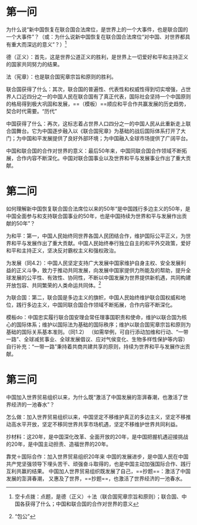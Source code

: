 # 第一问

为什么说“新中国恢复在联合国合法席位，是世界上的一个大事件，也是联合国的一个大事件”？（或：为什么说新中国恢复在联合国合法席位“对中国、对世界都具有重大而深远的意义”？）[^1]

德（正义）：首先，这是世界公道正义的胜利，是世界上一切爱好和平和主持正义的国家共同努力的结果。

法（宪章）：也是联合国宪章宗旨和原则的胜利。

联合国获得了什么：其次，联合国的普遍性、代表性和权威性得到切实增强，占世界人口近四分之一的中国人民在联合国有了真正代表，国际社会坚持一个中国原则的格局得到极大巩固和发展，==（模板）==顺应和平合作共赢发展的历史趋势，契合时代需要。“历代”

中国获得了什么：再次，这标志着占世界人口四分之一的中国人民从此重新走上联合国舞台。它为中国逐步融入以《联合国宪章》为基础的战后国际体系打开了大门；为中国和平发展提供了良好外部环境；为中国融入全球市场提供了广阔平台。

中国和联合国的合作对世界的意义：最后50年来，中国同联合国合作领域不断拓展，合作内容不断深化。中国对联合国事业以及世界和平与发展事业作出了重大贡献。

# 第二问

如何理解新中国恢复联合国合法席位以来的50年“是中国践行多边主义的50年，是中国全面参与和支持联合国事业的50年，也是中国持续为世界和平与发展作出贡献的50年”？

为和平：第一，中国人民始终同世界各国人民团结合作，维护国际公平正义，为世界和平与发展作出了重大贡献。中国人民始终奉行独立自主的和平外交政策，爱好和平和主持正义，坚决反对霸权主义和强权政治。

为发展（同4.2）：中国人民坚定支持广大发展中国家维护自身主权、安全发展利益的正义斗争，致力于推动共同发展，向发展中国家提供力所能及的帮助，提升全球发展的公平性、有效性、协同性，不断以中国发展为世界提供新机遇，共同构建开放包容、共同繁荣的人类命运共同体。[^2]

为联合国：第二，联合国是多边主义的旗帜，中国人民始终维护联合国权威和地位，践行多边主义，中国同联合国合作领域不断拓展，合作内容不断深化。

模板do：中国忠实履行联合国安理会常任理事国职责和使命，维护以联合国为核心的国际体系；维护以国际法为基础的国际秩序；维护以联合国宪章宗旨和原则为基础的国际关系基本准则。（同1.2）
（如需举例，可自行添动加维和行动、“一带一路”、全球减贫事业、全球发展倡议、应对气侯变化、生物多样性保护等内容）自行补充：“一带一路”秉持着共商共建共享的原则，持续为世界和平与发展作出贡献。

# 第三问

中国加入世界贸易组织以来，为什么既“激活了中国发展的澎湃春潮，也激活了世界经济的一池春水”？


怎么做：加入世界贸易组织以来，中国坚定不移维护真正的多边主义，坚定不移推动高水平开放，坚定不移同世界共享市场机遇，坚定不移维护世界共同利益。

抄材料：这20年，是中国深化改革、全面开放的20年，是中国把握机遇迎接挑战的20年，是中国主动担责、造福世界的20年。

靠党＋国际合作：加入世界贸易组织20年来
中国的发展进步，是中国人民在中国共产党坚强领导下埋头苦干、顽强奋斗取得的，也是中国主动加强国际合作、践行互利共赢的结果。
中国加人世界贸易组织既发展了自己，==抄题==：激活了中国发展的澎湃春潮，
又惠及了世界，==抄题==，也激活了世界经济的一池春水。

[^1]: 空卡点拨：点题，是德（正义）＋法（联合国宪章宗旨和原则）；联合国、中国各获得了什么；中国和联合国的合作对世界的意义
[^2]: “包公”